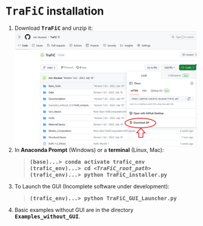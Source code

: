 # <tt>TraFiC</tt> installation
1. Download <tt><b>TraFiC</b></tt> and unzip it:
   <img  src="download_TraFiC.png" style="width:750px" align="left"/>   
1. In <b>Anaconda Prompt</b> (Windows) or a <b>terminal</b> (Linux, Mac):   
   > <tt><b>(base)...> conda activate trafic_env</b></tt> </b></tt>   
   > <tt><b>(trafic_env)...> cd <i><TraFiC_root_path></i> </b></tt>  
   > <tt><b>(trafic_env)...> python TraFiC_installer.py </b></tt>   
1. To Launch the GUI (Incomplete software under development):   
   > <tt><b>(trafic_env)...> python TraFiC_GUI_Launcher.py </b></tt>    
1. Basic examples without GUI are in the directory <tt><b>Examples_without_GUI</b></tt>.   
